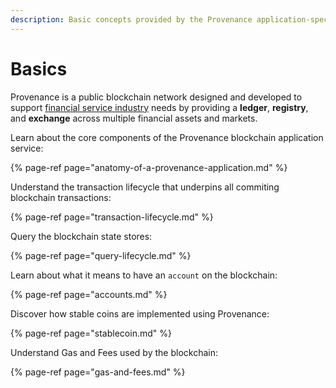 ```yaml
---
description: Basic concepts provided by the Provenance application-specific blockchain
---
```


# Basics

Provenance is a public blockchain network designed and developed to support [financial service industry](../introduction/financial-services-blockchain.md) needs by providing a **ledger**, **registry**, and **exchange** across multiple financial assets and markets. 

Learn about the core components of the Provenance blockchain application service:

{% page-ref page="anatomy-of-a-provenance-application.md" %}

Understand the transaction lifecycle that underpins all commiting blockchain transactions:

{% page-ref page="transaction-lifecycle.md" %}

Query the blockchain state stores:

{% page-ref page="query-lifecycle.md" %}

Learn about what it means to have an `account` on the blockchain:

{% page-ref page="accounts.md" %}

Discover how stable coins are implemented using Provenance:

{% page-ref page="stablecoin.md" %}

Understand Gas and Fees used by the blockchain:

{% page-ref page="gas-and-fees.md" %}



### 

